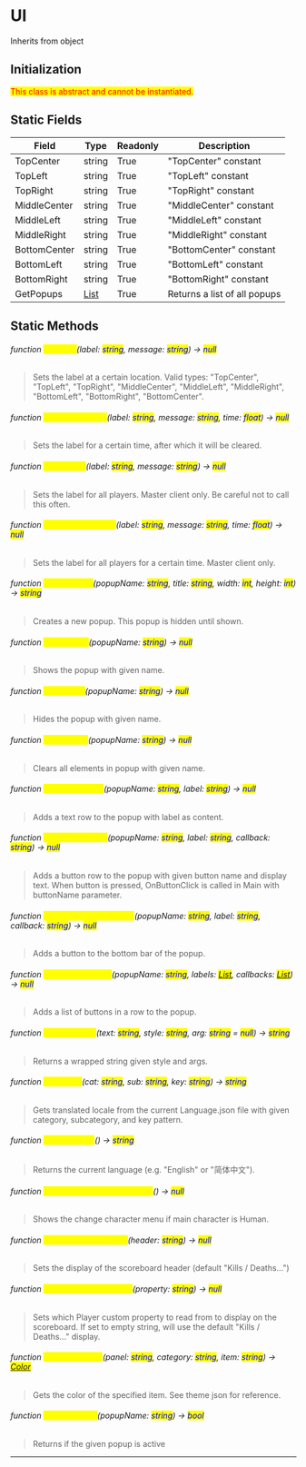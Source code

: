 # UI
Inherits from object
## Initialization
<mark style="color:red;">This class is abstract and cannot be instantiated.</mark>
## Static Fields
|Field|Type|Readonly|Description|
|---|---|---|---|
|TopCenter|string|True|"TopCenter" constant|
|TopLeft|string|True|"TopLeft" constant|
|TopRight|string|True|"TopRight" constant|
|MiddleCenter|string|True|"MiddleCenter" constant|
|MiddleLeft|string|True|"MiddleLeft" constant|
|MiddleRight|string|True|"MiddleRight" constant|
|BottomCenter|string|True|"BottomCenter" constant|
|BottomLeft|string|True|"BottomLeft" constant|
|BottomRight|string|True|"BottomRight" constant|
|GetPopups|[List](../objects/List.md)|True|Returns a list of all popups|
## Static Methods
###### function <mark style="color:yellow;">SetLabel</mark>(label: <mark style="color:blue;">string</mark>, message: <mark style="color:blue;">string</mark>) → <mark style="color:blue;">null</mark>
> Sets the label at a certain location. Valid types: "TopCenter", "TopLeft", "TopRight", "MiddleCenter", "MiddleLeft", "MiddleRight", "BottomLeft", "BottomRight", "BottomCenter".

###### function <mark style="color:yellow;">SetLabelForTime</mark>(label: <mark style="color:blue;">string</mark>, message: <mark style="color:blue;">string</mark>, time: <mark style="color:blue;">float</mark>) → <mark style="color:blue;">null</mark>
> Sets the label for a certain time, after which it will be cleared.

###### function <mark style="color:yellow;">SetLabelAll</mark>(label: <mark style="color:blue;">string</mark>, message: <mark style="color:blue;">string</mark>) → <mark style="color:blue;">null</mark>
> Sets the label for all players. Master client only. Be careful not to call this often.

###### function <mark style="color:yellow;">SetLabelForTimeAll</mark>(label: <mark style="color:blue;">string</mark>, message: <mark style="color:blue;">string</mark>, time: <mark style="color:blue;">float</mark>) → <mark style="color:blue;">null</mark>
> Sets the label for all players for a certain time. Master client only.

###### function <mark style="color:yellow;">CreatePopup</mark>(popupName: <mark style="color:blue;">string</mark>, title: <mark style="color:blue;">string</mark>, width: <mark style="color:blue;">int</mark>, height: <mark style="color:blue;">int</mark>) → <mark style="color:blue;">string</mark>
> Creates a new popup. This popup is hidden until shown.

###### function <mark style="color:yellow;">ShowPopup</mark>(popupName: <mark style="color:blue;">string</mark>) → <mark style="color:blue;">null</mark>
> Shows the popup with given name.

###### function <mark style="color:yellow;">HidePopup</mark>(popupName: <mark style="color:blue;">string</mark>) → <mark style="color:blue;">null</mark>
> Hides the popup with given name.

###### function <mark style="color:yellow;">ClearPopup</mark>(popupName: <mark style="color:blue;">string</mark>) → <mark style="color:blue;">null</mark>
> Clears all elements in popup with given name.

###### function <mark style="color:yellow;">AddPopupLabel</mark>(popupName: <mark style="color:blue;">string</mark>, label: <mark style="color:blue;">string</mark>) → <mark style="color:blue;">null</mark>
> Adds a text row to the popup with label as content.

###### function <mark style="color:yellow;">AddPopupButton</mark>(popupName: <mark style="color:blue;">string</mark>, label: <mark style="color:blue;">string</mark>, callback: <mark style="color:blue;">string</mark>) → <mark style="color:blue;">null</mark>
> Adds a button row to the popup with given button name and display text. When button is pressed, OnButtonClick is called in Main with buttonName parameter.

###### function <mark style="color:yellow;">AddPopupBottomButton</mark>(popupName: <mark style="color:blue;">string</mark>, label: <mark style="color:blue;">string</mark>, callback: <mark style="color:blue;">string</mark>) → <mark style="color:blue;">null</mark>
> Adds a button to the bottom bar of the popup.

###### function <mark style="color:yellow;">AddPopupButtons</mark>(popupName: <mark style="color:blue;">string</mark>, labels: <mark style="color:blue;">[List](../objects/List.md)</mark>, callbacks: <mark style="color:blue;">[List](../objects/List.md)</mark>) → <mark style="color:blue;">null</mark>
> Adds a list of buttons in a row to the popup.

###### function <mark style="color:yellow;">WrapStyleTag</mark>(text: <mark style="color:blue;">string</mark>, style: <mark style="color:blue;">string</mark>, arg: <mark style="color:blue;">string</mark> = <mark style="color:blue;">null</mark>) → <mark style="color:blue;">string</mark>
> Returns a wrapped string given style and args.

###### function <mark style="color:yellow;">GetLocale</mark>(cat: <mark style="color:blue;">string</mark>, sub: <mark style="color:blue;">string</mark>, key: <mark style="color:blue;">string</mark>) → <mark style="color:blue;">string</mark>
> Gets translated locale from the current Language.json file with given category, subcategory, and key pattern.

###### function <mark style="color:yellow;">GetLanguage</mark>() → <mark style="color:blue;">string</mark>
> Returns the current language (e.g. "English" or "简体中文").

###### function <mark style="color:yellow;">ShowChangeCharacterMenu</mark>() → <mark style="color:blue;">null</mark>
> Shows the change character menu if main character is Human.

###### function <mark style="color:yellow;">SetScoreboardHeader</mark>(header: <mark style="color:blue;">string</mark>) → <mark style="color:blue;">null</mark>
> Sets the display of the scoreboard header (default "Kills / Deaths...")

###### function <mark style="color:yellow;">SetScoreboardProperty</mark>(property: <mark style="color:blue;">string</mark>) → <mark style="color:blue;">null</mark>
> Sets which Player custom property to read from to display on the scoreboard. If set to empty string, will use the default "Kills / Deaths..." display.

###### function <mark style="color:yellow;">GetThemeColor</mark>(panel: <mark style="color:blue;">string</mark>, category: <mark style="color:blue;">string</mark>, item: <mark style="color:blue;">string</mark>) → <mark style="color:blue;">[Color](../objects/Color.md)</mark>
> Gets the color of the specified item. See theme json for reference.

###### function <mark style="color:yellow;">IsPopupActive</mark>(popupName: <mark style="color:blue;">string</mark>) → <mark style="color:blue;">bool</mark>
> Returns if the given popup is active


---

